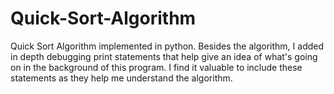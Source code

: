 # Quick-Sort-Algorithm
Quick Sort Algorithm implemented in python. Besides the algorithm, I added in depth debugging print statements that help give an idea of what's going on in the background of this program. I find it valuable to include these statements as they help me understand the algorithm.
